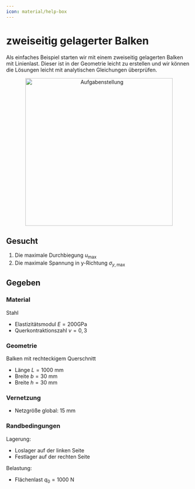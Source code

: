 ```yaml
---
icon: material/help-box
---
```


# zweiseitig gelagerter Balken

Als einfaches Beispiel starten wir mit einem zweiseitig gelagerten Balken mit Linienlast. Dieser ist in der Geometrie leicht zu erstellen und wir können die Lösungen leicht mit analytischen Gleichungen überprüfen.

<figure style="text-align:center;">
  <img src="../images/Aufgabenstellung.png" alt="Aufgabenstellung" width="400" class="no-lightbox">
</figure>

## Gesucht

<!-- --8<-- [start:Gesucht] -->
1. Die maximale Durchbiegung $u_{\max }$
2. Die maximale Spannung in y-Richtung $\sigma_{y, \max }$
<!-- --8<-- [end:Gesucht] -->

## Gegeben

### Material

<!-- --8<-- [start:Material] -->
Stahl

- Elastizitätsmodul $E=200 \mathrm{GPa}$
- Querkontraktionszahl $\nu=0,3$
<!-- --8<-- [end:Material] -->

### Geometrie

<!-- --8<-- [start:Geometrie] -->
Balken mit rechteckigem Querschnitt

- Länge $L=1000 \mathrm{~mm}$
- Breite $b=30 \mathrm{~mm}$
- Breite $h=30 \mathrm{~mm}$
<!-- --8<-- [end:Geometrie] -->

### Vernetzung

<!-- --8<-- [start:Vernetzung] -->
- Netzgröße global: 15 mm
<!-- --8<-- [end:Vernetzung] -->


### Randbedingungen

Lagerung:

<!-- --8<-- [start:Lagerung] -->
- Loslager auf der linken Seite
- Festlager auf der rechten Seite
<!-- --8<-- [end:Lagerung] -->

Belastung:

<!-- --8<-- [start:Belastung] -->
- Flächenlast $q_0=1000 \mathrm{~N}$
<!-- --8<-- [end:Belastung] -->
